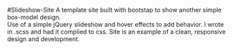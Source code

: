 #Slideshow-Site
A template site built with bootstap to show another simple box-model design.  
Use of a simple jQuery slideshow and hover effects to add behavior.
I wrote in .scss and had it complied to css.
Site is an example of a clean, responsive design and development.
